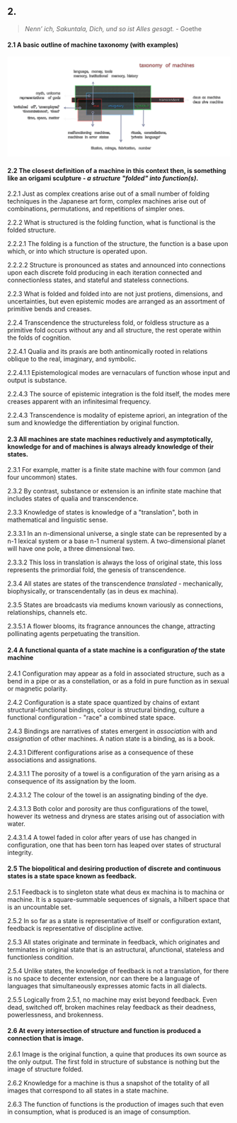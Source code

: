 ## 2.

> _Nenn’ ich, Sakuntala, Dich, und so ist Alles gesagt._ - Goethe

#### 2.1 A basic outline of machine taxonomy (with examples)
![tom](../../../../attachments/taxonomy_of_machines.svg) 


#### 2.2 The closest definition of a machine in this context then, is something like an origami sculpture - _a structure "folded" into function(s)_.

2.2.1 Just as complex creations arise out of a small number of folding techniques in the Japanese art form, complex machines arise out of combinations, permutations, and repetitions of simpler ones.

2.2.2 What is structured is the folding function, what is functional is the folded structure.

2.2.2.1 The folding is a function of the structure, the function is a base upon which, or into which structure is operated upon.

2.2.2.2 Structure is pronounced as states and announced into connections upon each discrete fold producing in each iteration connected and connectionless states, and stateful and stateless connections. 

2.2.3 What is folded and folded into are not just protiens, dimensions, and uncertainties, but even epistemic modes are arranged as an assortment of primitive bends and creases.

2.2.4 Transcendence the structureless fold, or foldless structure as a primitive fold occurs without any and all structure, the rest operate within the folds of cognition.

2.2.4.1 Qualia and its praxis are both antinomically rooted in relations oblique to the real, imaginary, and symbolic. 

2.2.4.1.1 Epistemological modes are vernaculars of function whose input and output is substance. 

2.2.4.3 The source of epistemic integration is the fold itself, the modes mere creases apparent with an infinitesimal frequency. 

2.2.4.3 Transcendence is modality of episteme apriori, an integration of the sum and knowledge the differentiation by original function.


#### 2.3 All machines are state machines reductively and asymptotically, knowledge for and of machines is always already knowledge of their states.

2.3.1 For example, matter is a finite state machine with four common (and four uncommon) states.

2.3.2 By contrast, substance or extension is an infinite state machine that includes states of qualia and transcendence.

2.3.3 Knowledge of states is knowledge of a "translation", both in mathematical and linguistic sense.

2.3.3.1 In an n-dimensional universe, a single state can be represented by a n-1 lexical system or a base n-1 numeral system. A two-dimensional planet will have one pole, a three dimensional two.

2.3.3.2 This loss in translation is always the loss of original state, this loss represents the primordial fold, the genesis of transcendence.

2.3.4 All states are states of the transcendence _translated_ - mechanically, biophysically, or transcendentally (as in deus ex machina).

2.3.5 States are broadcasts via mediums known variously as connections, relationships, channels etc. 

2.3.5.1 A flower blooms, its fragrance announces the change, attracting pollinating agents perpetuating the transition.


#### 2.4 A functional quanta of a state machine is a configuration _of_ the state machine

2.4.1 Configuration may appear as a fold in associated structure, such as a bend in a pipe or as a constellation, or as a fold in pure function as in sexual or magnetic polarity.

2.4.2 Configuration is a state space quantized by chains of extant structural-functional bindings, colour is structural binding, culture a functional configuration - "race" a combined state space.

2.4.3 Bindings are narratives of states emergent in _association_ with and _assignation_ of other machines. A nation state is a binding, as is a book.   

2.4.3.1 Different configurations arise as a consequence of these associations and assignations. 

2.4.3.1.1 The porosity of a towel is a configuration of the yarn arising as a consequence of its assignation by the loom.

2.4.3.1.2 The colour of the towel is an assignating binding of the dye.

2.4.3.1.3 Both color and porosity are thus configurations of the towel, however its wetness and dryness are states arising out of association with water.

2.4.3.1.4 A towel faded in color after years of use has changed in configuration, one that has been torn has leaped over states of structural integrity.


#### 2.5 The biopolitical and desiring production of discrete and continuous states is a state space known as feedback.

2.5.1 Feedback is to singleton state  what deus ex machina is to machina or machine. It is a square-summable sequences of signals, a hilbert space that is an uncountable set.

2.5.2 In so far as a state is representative of itself or configuration extant, feedback is representative of discipline active.

2.5.3 All states originate and terminate in feedback, which originates and terminates in original state that is an astructural, afunctional, stateless and functionless condition.

2.5.4 Unlike states, the knowledge of feedback is not a translation, for there is no space to decenter extension, nor can there be a language of languages that simultaneously expresses atomic facts in all dialects.

2.5.5 Logically from 2.5.1, no machine may exist beyond feedback. Even dead, switched off, broken machines relay feedback as their deadness, powerlessness, and brokenness.


#### 2.6 At every intersection of structure and function is produced a connection that is image.

2.6.1 Image is the original function, a quine that produces its own source as the only output. The first fold in structure of substance is nothing but the image of structure folded.

2.6.2 Knowledge for a machine is thus a snapshot of the totality of all images that correspond to all states in a state machine.

2.6.3 The function of functions is the production of images such that even in consumption, what is produced is an image of consumption.